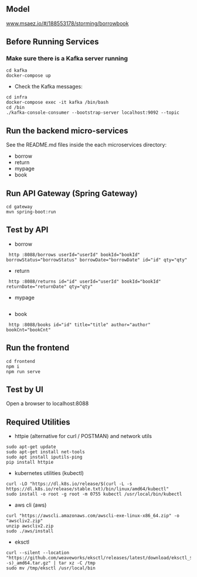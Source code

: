 # 

## Model
www.msaez.io/#/188553178/storming/borrowbook

## Before Running Services
### Make sure there is a Kafka server running
```
cd kafka
docker-compose up
```
- Check the Kafka messages:
```
cd infra
docker-compose exec -it kafka /bin/bash
cd /bin
./kafka-console-consumer --bootstrap-server localhost:9092 --topic
```

## Run the backend micro-services
See the README.md files inside the each microservices directory:

- borrow
- return
- mypage
- book


## Run API Gateway (Spring Gateway)
```
cd gateway
mvn spring-boot:run
```

## Test by API
- borrow
```
 http :8088/borrows userId="userId" bookId="bookId" borrowStatus="borrowStatus" borrowDate="borrowDate" id="id" qty="qty" 
```
- return
```
 http :8088/returns id="id" userId="userId" bookId="bookId" returnDate="returnDate" qty="qty" 
```
- mypage
```
```
- book
```
 http :8088/books id="id" title="title" author="author" bookCnt="bookCnt" 
```


## Run the frontend
```
cd frontend
npm i
npm run serve
```

## Test by UI
Open a browser to localhost:8088

## Required Utilities

- httpie (alternative for curl / POSTMAN) and network utils
```
sudo apt-get update
sudo apt-get install net-tools
sudo apt install iputils-ping
pip install httpie
```

- kubernetes utilities (kubectl)
```
curl -LO "https://dl.k8s.io/release/$(curl -L -s https://dl.k8s.io/release/stable.txt)/bin/linux/amd64/kubectl"
sudo install -o root -g root -m 0755 kubectl /usr/local/bin/kubectl
```

- aws cli (aws)
```
curl "https://awscli.amazonaws.com/awscli-exe-linux-x86_64.zip" -o "awscliv2.zip"
unzip awscliv2.zip
sudo ./aws/install
```

- eksctl 
```
curl --silent --location "https://github.com/weaveworks/eksctl/releases/latest/download/eksctl_$(uname -s)_amd64.tar.gz" | tar xz -C /tmp
sudo mv /tmp/eksctl /usr/local/bin
```

